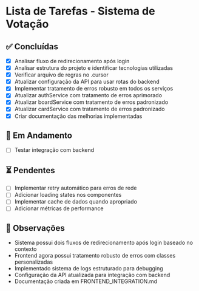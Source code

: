 # Lista de Tarefas - Sistema de Votação

## ✅ Concluídas
- [x] Analisar fluxo de redirecionamento após login
- [x] Analisar estrutura do projeto e identificar tecnologias utilizadas
- [x] Verificar arquivo de regras no .cursor
- [x] Atualizar configuração da API para usar rotas do backend
- [x] Implementar tratamento de erros robusto em todos os serviços
- [x] Atualizar authService com tratamento de erros aprimorado
- [x] Atualizar boardService com tratamento de erros padronizado
- [x] Atualizar cardService com tratamento de erros padronizado
- [x] Criar documentação das melhorias implementadas

## 🔄 Em Andamento
- [ ] Testar integração com backend

## ⏳ Pendentes
- [ ] Implementar retry automático para erros de rede
- [ ] Adicionar loading states nos componentes
- [ ] Implementar cache de dados quando apropriado
- [ ] Adicionar métricas de performance

## 📝 Observações
- Sistema possui dois fluxos de redirecionamento após login baseado no contexto
- Frontend agora possui tratamento robusto de erros com classes personalizadas
- Implementado sistema de logs estruturado para debugging
- Configuração da API atualizada para integração com backend
- Documentação criada em FRONTEND_INTEGRATION.md
